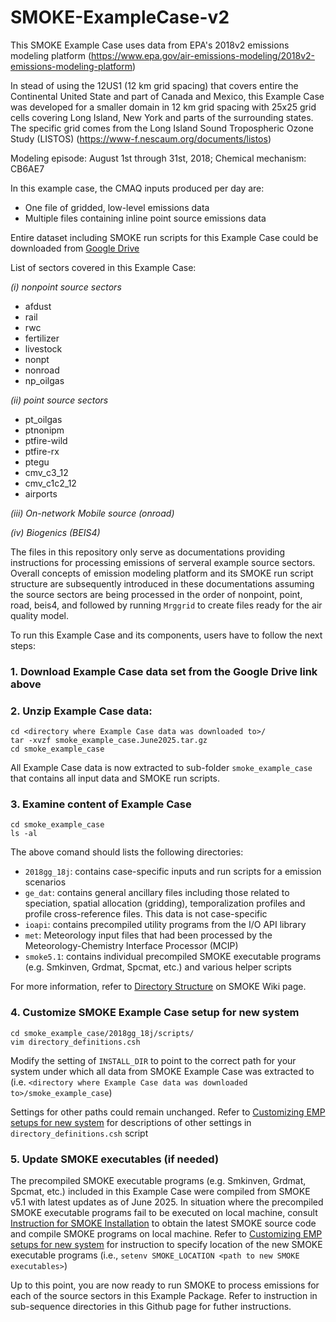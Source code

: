 # SMOKE-ExampleCase-v2

This SMOKE Example Case uses data from EPA's 2018v2 emissions modeling platform (https://www.epa.gov/air-emissions-modeling/2018v2-emissions-modeling-platform)

In stead of using the 12US1 (12 km grid spacing) that covers entire the Continental United State and part of Canada and Mexico, this Example Case was developed for a smaller domain in 12 km grid spacing with 25x25 grid cells covering Long Island, New York and parts of the surrounding states. The specific grid comes from the Long Island Sound Tropospheric Ozone Study (LISTOS) (https://www-f.nescaum.org/documents/listos)

Modeling episode: August 1st through 31st, 2018; Chemical mechanism: CB6AE7

In this example case, the CMAQ inputs produced per day are:
+ One file of gridded, low-level emissions data
+ Multiple files containing inline point source emissions data

Entire dataset including SMOKE run scripts for this Example Case could be downloaded from [Google Drive](https://drive.google.com/file/d/1PsxZAhui7sbSt3Qx_mN1I41q936JfiwT/view?usp=sharing)

List of sectors covered in this Example Case:

*(i) nonpoint source sectors*
  - afdust
  - rail
  - rwc
  - fertilizer
  - livestock
  - nonpt
  - nonroad
  - np_oilgas  

*(ii) point source sectors*
  - pt_oilgas
  - ptnonipm
  - ptfire-wild
  - ptfire-rx
  - ptegu
  - cmv_c3_12
  - cmv_c1c2_12
  - airports

*(iii) On-network Mobile source (onroad)*

*(iv) Biogenics (BEIS4)*

The files in this repository only serve as documentations providing instructions for processing emissions of serveral example source sectors. Overall concepts of emission modeling platform and its SMOKE run script structure are subsequently introduced in these documentations assuming the source sectors are being processed in the order of nonpoint, point, road, beis4, and followed by running `Mrggrid` to create files ready for the air quality model.  

To run this Example Case and its components, users have to follow the next steps:

### 1. Download Example Case data set from the Google Drive link above ###

### 2. Unzip Example Case data: ###
```
cd <directory where Example Case data was downloaded to>/
tar -xvzf smoke_example_case.June2025.tar.gz
cd smoke_example_case
```
All Example Case data is now extracted to sub-folder `smoke_example_case` that contains all input data and SMOKE run scripts.

### 3. Examine content of Example Case ###
```
cd smoke_example_case
ls -al
```
The above comand should lists the following directories:
- `2018gg_18j`: contains case-specific inputs and run scripts for a emission scenarios 
- `ge_dat`: contains general ancillary files including those related to speciation, spatial allocation (gridding), temporalization profiles and profile cross-reference files. This data is not case-specific
- `ioapi`: contains precompiled utility programs from the I/O API library
- `met`: Meteorology input files that had been processed by the Meteorology-Chemistry Interface Processor (MCIP)
- `smoke5.1`: contains individual precompiled SMOKE executable programs (e.g. Smkinven, Grdmat, Spcmat, etc.) and various helper scripts

For more information, refer to [Directory Structure](https://github.com/CEMPD/SMOKE/wiki/A.-Overall-Instructions-on-Running-SMOKE-using-EPA's-Emissions-Modeling-Platforms#directory-structure) on SMOKE Wiki page. 


### 4. Customize SMOKE Example Case setup for new system ###
```
cd smoke_example_case/2018gg_18j/scripts/
vim directory_definitions.csh
```
Modify the setting of `INSTALL_DIR` to point to the correct path for your system under which all data from SMOKE Example Case was extracted to (i.e. `<directory where Example Case data was downloaded to>/smoke_example_case`)  

Settings for other paths could remain unchanged. Refer to [Customizing EMP setups for new system](https://github.com/CEMPD/SMOKE/wiki/A.-Overall-Instructions-on-Running-SMOKE-using-EPA's-Emissions-Modeling-Platforms#customizing-emp-setups-for-new-system) for descriptions of other settings in `directory_definitions.csh` script

### 5. Update SMOKE executables (if needed) ###

The precompiled SMOKE executable programs (e.g. Smkinven, Grdmat, Spcmat, etc.) included in this Example Case were compiled from SMOKE v5.1 with latest updates as of June 2025. In situation where the precompiled SMOKE executable programs fail to be executed on local machine, consult [Instruction for SMOKE Installation](https://github.com/CEMPD/SMOKE/wiki/B.-Instructions-for-SMOKE-Installation) to obtain the latest SMOKE source code and compile SMOKE programs on local machine. Refer to [Customizing EMP setups for new system](https://github.com/CEMPD/SMOKE/wiki/A.-Overall-Instructions-on-Running-SMOKE-using-EPA's-Emissions-Modeling-Platforms#customizing-emp-setups-for-new-system) for instruction to specify location of the new SMOKE executable programs (i.e., `setenv SMOKE_LOCATION <path to new SMOKE executables>`) 




Up to this point, you are now ready to run SMOKE to process emissions for each of the source sectors in this Example Package. Refer to instruction in sub-sequence directories in this Github page for futher instructions.
